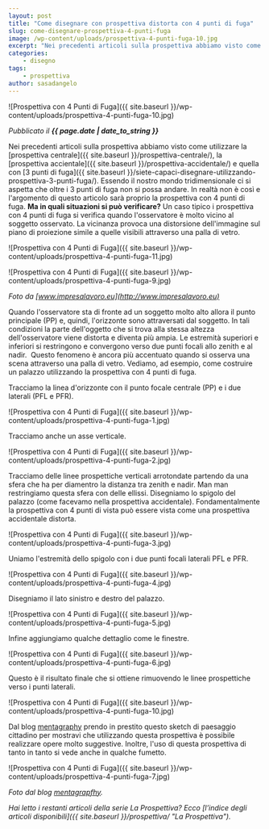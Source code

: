 ```yaml
---
layout: post
title: "Come disegnare con prospettiva distorta con 4 punti di fuga"
slug: come-disegnare-prospettiva-4-punti-fuga
image: /wp-content/uploads/prospettiva-4-punti-fuga-10.jpg
excerpt: "Nei precedenti articoli sulla prospettiva abbiamo visto come utilizzare la prospettiva centrale, la prospettiva accientale e quella con 3 punti di fuga."
categories:
    - disegno
tags:
    - prospettiva
author: sasadangelo
---
```


![Prospettiva con 4 Punti di Fuga]({{ site.baseurl }}/wp-content/uploads/prospettiva-4-punti-fuga-10.jpg)

_Pubblicato il **{{ page.date | date_to_string }}**_

Nei precedenti articoli sulla prospettiva abbiamo visto come utilizzare la [prospettiva centrale]({{ site.baseurl }}/prospettiva-centrale/), la [prospettiva accientale]({{ site.baseurl }}/prospettiva-accidentale/) e quella con [3 punti di fuga]({{ site.baseurl }}/siete-capaci-disegnare-utilizzando-prospettiva-3-punti-fuga/). Essendo il nostro mondo tridimensionale ci si aspetta che oltre i 3 punti di fuga non si possa andare. In realtà non è così e l'argomento di questo articolo sarà proprio la prospettiva con 4 punti di fuga. **Ma in quali situazioni si può verificare?** Un caso tipico i prospettiva con 4 punti di fuga si verifica quando l'osservatore è molto vicino al soggetto osservato. La vicinanza provoca una distorsione dell'immagine sul piano di proiezione simile a quelle visibili attraverso una palla di vetro.

![Prospettiva con 4 Punti di Fuga]({{ site.baseurl }}/wp-content/uploads/prospettiva-4-punti-fuga-11.jpg)

![Prospettiva con 4 Punti di Fuga]({{ site.baseurl }}/wp-content/uploads/prospettiva-4-punti-fuga-9.jpg)

_Foto da [www.impresalavoro.eu](http://www.impresalavoro.eu)_

Quando l'osservatore sta di fronte ad un soggetto molto alto allora il punto principale (PP) e, quindi, l'orizzonte sono attraversati dal soggetto. In tali condizioni la parte dell'oggetto che si trova alla stessa altezza dell'osservatore viene distorta e diventa più ampia. Le estremità superiori e inferiori si restringono e convergono verso due punti focali allo zenith e al nadir.  Questo fenomeno è ancora più accentuato quando si osserva una scena attraverso una palla di vetro. Vediamo, ad esempio, come costruire un palazzo utilizzando la prospettiva con 4 punti di fuga.

Tracciamo la linea d'orizzonte con il punto focale centrale (PP) e i due laterali (PFL e PFR).

![Prospettiva con 4 Punti di Fuga]({{ site.baseurl }}/wp-content/uploads/prospettiva-4-punti-fuga-1.jpg)

Tracciamo anche un asse verticale.

![Prospettiva con 4 Punti di Fuga]({{ site.baseurl }}/wp-content/uploads/prospettiva-4-punti-fuga-2.jpg)

Tracciamo delle linee prospettiche verticali arrotondate partendo da una sfera che ha per diamentro la distanza tra zenith e nadir. Man man restringiamo questa sfera con delle ellissi. Disegniamo lo spigolo del palazzo (come facevamo nella prospettiva accidentale). Fondamentalmente la prospettiva con 4 punti di vista può essere vista come una prospettiva accidentale distorta.

![Prospettiva con 4 Punti di Fuga]({{ site.baseurl }}/wp-content/uploads/prospettiva-4-punti-fuga-3.jpg)

Uniamo l'estremità dello spigolo con i due punti focali laterali PFL e PFR.

![Prospettiva con 4 Punti di Fuga]({{ site.baseurl }}/wp-content/uploads/prospettiva-4-punti-fuga-4.jpg)

Disegniamo il lato sinistro e destro del palazzo.

![Prospettiva con 4 Punti di Fuga]({{ site.baseurl }}/wp-content/uploads/prospettiva-4-punti-fuga-5.jpg)

Infine aggiungiamo qualche dettaglio come le finestre.

![Prospettiva con 4 Punti di Fuga]({{ site.baseurl }}/wp-content/uploads/prospettiva-4-punti-fuga-6.jpg)

Questo è il risultato finale che si ottiene rimuovendo le linee prospettiche verso i punti laterali.

![Prospettiva con 4 Punti di Fuga]({{ site.baseurl }}/wp-content/uploads/prospettiva-4-punti-fuga-10.jpg)

Dal blog [mentagraphy](http://brianluesang.blogspot.com/) prendo in prestito questo sketch di paesaggio cittadino per mostravi che utilizzando questa prospettiva è possibile realizzare opere molto suggestive. Inoltre, l'uso di questa prospettiva di tanto in tanto si vede anche in qualche fumetto.

![Prospettiva con 4 Punti di Fuga]({{ site.baseurl }}/wp-content/uploads/prospettiva-4-punti-fuga-7.jpg)

_Foto dal blog [mentagrapfhy](http://brianluesang.blogspot.com/)._

_Hai letto i restanti articoli della serie La Prospettiva? Ecco [l’indice degli articoli disponibili]({{ site.baseurl }}/prospettiva/ "La Prospettiva")._
